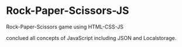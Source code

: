 # Rock-Paper-Scissors-JS
Rock-Paper-Scissors game using HTML-CSS-JS

conclued all concepts of JavaScript including JSON and Localstorage.

